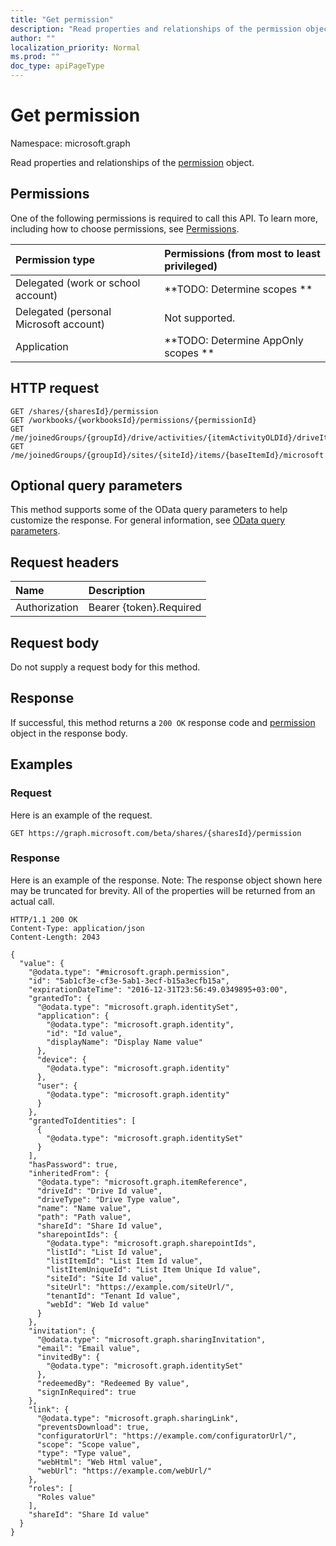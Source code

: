```yaml
---
title: "Get permission"
description: "Read properties and relationships of the permission object."
author: ""
localization_priority: Normal
ms.prod: ""
doc_type: apiPageType
---
```


# Get permission

Namespace: microsoft.graph

Read properties and relationships of the [permission](../resources/permission.md) object.

## Permissions
One of the following permissions is required to call this API. To learn more, including how to choose permissions, see [Permissions](/concepts/permissions-reference.md).

|Permission type|Permissions (from most to least privileged)|
|:---|:---|
|Delegated (work or school account)|**TODO: Determine scopes **|
|Delegated (personal Microsoft account)|Not supported.|
|Application|**TODO: Determine AppOnly scopes **|

## HTTP request
<!-- {
  "blockType": "ignored"
}
-->
``` http
GET /shares/{sharesId}/permission
GET /workbooks/{workbooksId}/permissions/{permissionId}
GET /me/joinedGroups/{groupId}/drive/activities/{itemActivityOLDId}/driveItem/permissions/{permissionId}
GET /me/joinedGroups/{groupId}/sites/{siteId}/items/{baseItemId}/microsoft.graph.sharedDriveItem/permission
```

## Optional query parameters
This method supports some of the OData query parameters to help customize the response. For general information, see [OData query parameters](/graph/query-parameters).

## Request headers
|Name|Description|
|:---|:---|
|Authorization|Bearer {token}.Required|

## Request body
Do not supply a request body for this method.

## Response
If successful, this method returns a `200 OK` response code and [permission](../resources/permission.md) object in the response body.

## Examples

### Request
Here is an example of the request.
<!-- {
  "blockType": "request",
  "name": "get_permission"
}
-->
``` http
GET https://graph.microsoft.com/beta/shares/{sharesId}/permission
```

### Response
Here is an example of the response. Note: The response object shown here may be truncated for brevity. All of the properties will be returned from an actual call.
<!-- {
  "blockType": "response",
  "truncated": true,
  "@odata.type": "microsoft.graph.permission"
}
-->
``` http
HTTP/1.1 200 OK
Content-Type: application/json
Content-Length: 2043

{
  "value": {
    "@odata.type": "#microsoft.graph.permission",
    "id": "5ab1cf3e-cf3e-5ab1-3ecf-b15a3ecfb15a",
    "expirationDateTime": "2016-12-31T23:56:49.0349895+03:00",
    "grantedTo": {
      "@odata.type": "microsoft.graph.identitySet",
      "application": {
        "@odata.type": "microsoft.graph.identity",
        "id": "Id value",
        "displayName": "Display Name value"
      },
      "device": {
        "@odata.type": "microsoft.graph.identity"
      },
      "user": {
        "@odata.type": "microsoft.graph.identity"
      }
    },
    "grantedToIdentities": [
      {
        "@odata.type": "microsoft.graph.identitySet"
      }
    ],
    "hasPassword": true,
    "inheritedFrom": {
      "@odata.type": "microsoft.graph.itemReference",
      "driveId": "Drive Id value",
      "driveType": "Drive Type value",
      "name": "Name value",
      "path": "Path value",
      "shareId": "Share Id value",
      "sharepointIds": {
        "@odata.type": "microsoft.graph.sharepointIds",
        "listId": "List Id value",
        "listItemId": "List Item Id value",
        "listItemUniqueId": "List Item Unique Id value",
        "siteId": "Site Id value",
        "siteUrl": "https://example.com/siteUrl/",
        "tenantId": "Tenant Id value",
        "webId": "Web Id value"
      }
    },
    "invitation": {
      "@odata.type": "microsoft.graph.sharingInvitation",
      "email": "Email value",
      "invitedBy": {
        "@odata.type": "microsoft.graph.identitySet"
      },
      "redeemedBy": "Redeemed By value",
      "signInRequired": true
    },
    "link": {
      "@odata.type": "microsoft.graph.sharingLink",
      "preventsDownload": true,
      "configuratorUrl": "https://example.com/configuratorUrl/",
      "scope": "Scope value",
      "type": "Type value",
      "webHtml": "Web Html value",
      "webUrl": "https://example.com/webUrl/"
    },
    "roles": [
      "Roles value"
    ],
    "shareId": "Share Id value"
  }
}
```

